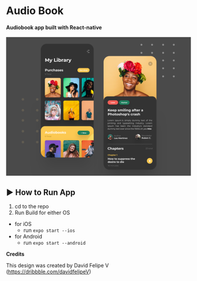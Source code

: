 # Audio Book
#### Audiobook app built with React-native

![alt text](https://github.com/codinger41/audio-book/blob/master/audiobook.png?raw=true)

## :arrow_forward: How to Run App

1. cd to the repo
2. Run Build for either OS
  * for iOS
    * run `expo start --ios`
  * for Android
    * run `expo start --android`

**Credits**

This design was created by David Felipe V (https://dribbble.com/davidfelipeV)
